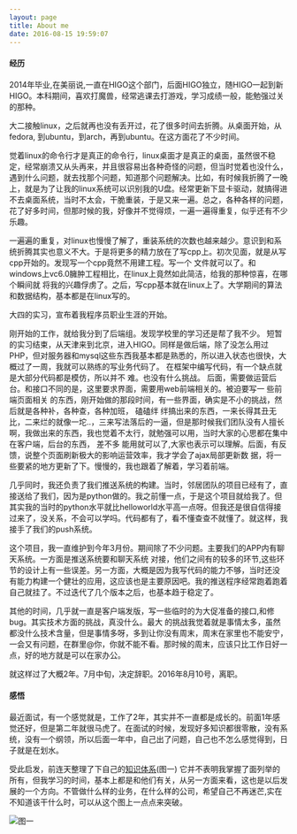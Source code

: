 ```yaml
---
layout: page
title: About me
date: 2016-08-15 19:59:07
---
```


#### 经历

2014年毕业,在美丽说,一直在HIGO这个部门，后面HIGO独立，随HIGO一起到新HIGO。本科期间，喜欢打魔兽，经常逃课去打游戏，学习成绩一般，能勉强过关的那种。

大二接触linux，之后就再也没有丢开过，花了很多时间去折腾。从桌面开始，从fedora, 到ubuntu，到arch，再到ubuntu。在这方面花了不少时间。

觉着linux的命令行才是真正的命令行，linux桌面才是真正的桌面，虽然很不稳定，经常崩溃又从头再来，并且很容易出各种奇怪的问题，但当时觉着也没什么，遇到什么问题，就去找那个问题，知道那个问题解决。比如，有时候我折腾了一晚上，就是为了让我的linux系统可以识别我的U盘。经常更新下显卡驱动，就搞得进不去桌面系统，当时不太会，干脆重装，于是又来一遍。总之，各种各样的问题，花了好多时间，但那时候的我，好像并不觉得烦，一遍一遍得重复，似乎还有不少乐趣。

一遍遍的重复，对linux也慢慢了解了，重装系统的次数也越来越少。意识到和系统折腾其实也意义不大。于是将更多的精力放在了写cpp上。初次见面，就是从写cpp开始的。发现写一个cpp竟然不用建工程。写一个 文件就可以了。和windows上vc6.0臃肿工程相比，在linux上竟然如此简洁，给我的那种惊喜，在哪个瞬间就 将我的兴趣俘虏了。之后，写cpp基本就在linux上了。大学期间的算法和数据结构，基本都是在linux写的。

大四的实习，宣布着我程序员职业生涯的开始。

刚开始的工作，就给我分到了后端组。发现学校里的学习还是帮了我不少。 短暂的实习结束，从天津来到北京，进入HIGO。同样是做后端，除了没怎么用过PHP，但对服务器和mysql这些东西我基本都是熟悉的，所以进入状态也很快，大概过了一周，我就可以熟练的写业务代码了。 在框架中编写代码，有一个缺点就是大部分代码都是模仿，所以并不 难。也没有什么挑战。 后面，需要做运营后台。和接口不同的是，这里要求界面，需要用web前端相关的。被迫要写一 些前端页面相关 的东西，刚开始做的那段时间，有一些界面，确实是不小的挑战，然后就是各种补，各种查，各种加班， 磕磕绊 绊搞出来的东西，一来长得其丑无比，二来烂的就像一坨..，三来写法落后的一逼，但是那时候我们团队没有人擅长啊，我做出来的东西，我也觉着不太行，就勉强可以用，当时大家的心思都在集中在客户端，后台的东西， 差不多 能用就可以了,大家也表示可以理解。后面，有反馈，说整个页面刷新极大的影响运营效率，我才学会了ajax局部更新数 据，将一些要紧的地方更新了下。慢慢的，我也跟着了解着，学习着前端。

几乎同时，我还负责了我们推送系统的构建。当时，邻居团队的项目已经有了，直接送给了我们，因为是python做的。我之前懂一点，于是这个项目就给我了。但其实我的当时的python水平就比helloworld水平高一点呀。但我还是很自信得接过来了，没关系，不会可以学吗。代码都有了，看不懂查查不就懂了。就这样，我接手了我们的push系统。

这个项目，我一直维护到今年3月份。期间除了不少问题。主要我们的APP内有聊天系统。一方面是推送系统要和聊天系统 对接，他们之间有的较多的环节,这些环节的设计上有一些误差。另一方面，大概是因为我写代码的能力不够，当时还没 有能力构建一个健壮的应用，这应该也是主要原因吧。我的推送程序经常跑着跑着自己就挂了。不过迭代了几个版本之后，也基本趋于稳定了。

其他的时间，几乎就一直是客户端发版，写一些临时的为大促准备的接口,和修bug。其实技术方面的挑战，真没什么。最大 的挑战我觉着就是事情太多，虽然都没什么技术含量，但是事情多呀，多到让你没有周末，周末在家里也不能安宁，一会又有问题，在群里@你，你就不能不看。那时候的周末，应该只比工作日好一点，好的地方就是可以在家办公。 

就这样过了大概2年。7月中旬，决定辞职。2016年8月10号，离职。

#### 感悟

最近面试，有一个感觉就是，工作了2年，其实并不一直都是成长的。前面1年感觉还好，但是第二年就很马虎了。在面试的时候，发现好多知识都很零散，没有系统，没有一个纲领，所以后面一年中，自己出了问题，自己也不怎么感觉得到，日子就是在划水。

受此启发，前连天整理了下自己的[知识体系](http://img.nofile.cc/cs.png)(图一) 它并不表明我掌握了面列举的所有，但我学习的时间，基本上都是和他们有关，从另一方面来看，这也是以后发展的一个方向。不管做什么样的业务，在什么样的公司，希望自己不再迷芒,实在不知道该干什么时，可以从这个图上一点点来突破。

![图一](http://img.nofile.cc/cs.png)
